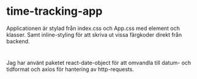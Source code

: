 # time-tracking-app

Applicationen är stylad från index.css och App.css med element och klasser. Samt inline-styling för att skriva ut vissa färgkoder direkt från backend.

#

Jag har använt paketet react-date-object för att omvandla till datum- och tidformat och axios för hantering av http-requests.